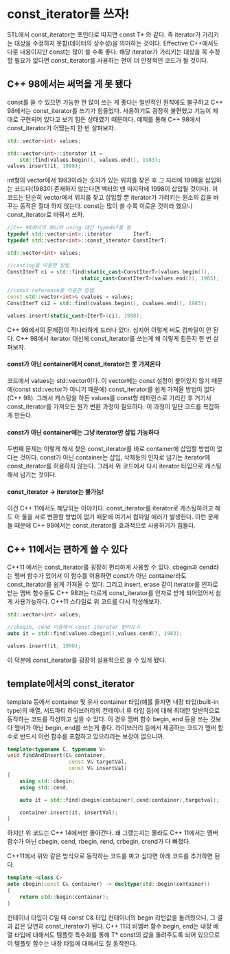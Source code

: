 # const_iterator를 쓰자!

STL에서 const_iterator는 포인터로 따지면 const T* 와 같다. 즉 iterator가 가리키는 대상을 수정하지 못함(데이터의 상수성)을 의미하는 것이다. Effective C++에서도 다룬 내용이지만 const는 많이 쓸 수록 좋다. 해당 iterator가 가리키는 대상을 꼭 수정할 필요가 없다면 const_iterator를 사용하는 편이 더 안정적인 코드가 될 것이다.

## C++ 98에서는 써먹을 게 못 됐다

 const를 쓸 수 있으면 가능한 한 많이 쓰는 게 좋다는 일반적인 원칙에도 불구하고 C++ 98에서는 const_iterator를 쓰기가 힘들었다. 사용하기도 굉장히 불편했고 기능이 제대로 구현되어 있다고 보기 힘든 상태였기 때문이다. 예제를 통해 C++ 98에서 const_iterator가 어땠는지 한 번 살펴보자.

```C++
std::vector<int> values;

std::vector<int>::iterator it = 
    std::find(values.begin(), values.end(), 1983);
values.insert(it, 1998);
```

int형의 vector에서 1983이라는 숫자가 있는 위치를 찾은 후 그 자리에 1998을 삽입하는 코드다(1983이 존재하지 않는다면 벡터의 맨 마지막에 1998이 삽입될 것이다). 이 코드는 단순히 vector에서 위치를 찾고 삽입할 뿐 iterator가 가리키는 원소의 값을 바꾸는 동작은 절대 하지 않는다. const는 많이 쓸 수록 이로운 것이라 했으니 const_iterator로 바꿔서 쓰자.

```C++
//C++ 98에서의 예니까 using 대신 typedef를 씀
typedef std::vector<int>::iterator       IterT;
typedef std::vector<int>::const_iterator ConstIterT;

std::vector<int> values;

//casting을 이용한 방법
ConstIterT ci = std::find(static_cast<ConstIterT>(values.begin()),
                        static_cast<ConstIterT>(values.end()), 1983);

//const reference를 이용한 방법
const std::vector<int>& cvalues = values;
ConstIterT ci2 = std::find(cvalues.begin(), cvalues.end(), 1983);

values.insert(static_cast<IterT>(ci), 1998);
```

C++ 98에서의 문제점이 적나라하게 드러나 있다. 심지어 이렇게 써도 컴파일이 안 된다. C++ 98에서 iterator 대신에 const_iterator를 쓰는게 왜 이렇게 힘든지 한 번 살펴보자.

#### const가 아닌 container에서 const_iterator는 못 가져온다

코드에서 values는 std::vector<int>이다. 이 vector에는 const 설정이 붙어있지 않기 때문에(const std::vector<int>가 아니기 때문에) const_iterator를 쉽게 가져올 방법이 없다(C++ 98). 그래서 캐스팅을 하든 values를 const형 레퍼런스로 가리킨 후 거기서 const_iterator를 가져오든 뭔가 변환 과정이 필요하다. 이 과정이 일단 코드를 복잡하게 만든다.

#### const가 아닌 container에는 그냥 iterator만 삽입 가능하다

두번째 문제는 이렇게 해서 찾은 const_iterator를 바로 container에 삽입할 방법이 없다는 것이다. const가 아닌 container는 삽입, 삭제등의 인자로 넘기는 iterator에 const_iterator를 허용하지 않는다. 그래서 위 코드에서 다시 iterator 타입으로 캐스팅해서 넘기는 것이다.

#### const_iterator -> iterator는 불가능!

이건 C++ 11에서도 해당되는 이야기다. const_iterator를 iterator로 캐스팅하려고 해도 이 둘을 서로 변환할 방법이 없기 때문에  여기서 컴파일 에러가 발생한다. 이런 문제들 때문에 C++ 98에서는 const_iterator를 효과적으로 사용하기가 힘들다.

## C++ 11에서는 편하게 쓸 수 있다

 C++11 에서는 const_iterator를 굉장히 편리하게 사용할 수 있다. cbegin과 cend라는 멤버 함수가 있어서 이 함수를 이용하면 const가 아닌 container라도 const_iterator를 쉽게 가져올 수 있다. 그리고 insert, erase 같이 iterator를 인자로 받는 멤버 함수들도 C++ 98과는 다르게 const_iterator를 인자로 받게 되어있어서 쉽게 사용가능하다. C++11 스타일로 위 코드를 다시 작성해보자.

```C++
std::vector<int> values;

//cbegin, cend 이용해서 const_iterator 받아오기
auto it = std::find(values.cbegin(),values.cend(), 1983);

values.insert(it, 1998);
```

이 덕분에 const_iterator를 굉장히 실용적으로 쓸 수 있게 됐다.

## template에서의 const_iterator

template 등에서 container 및 유사 container 타입(예를 들자면 내장 타입(built-in type)의 배열, 서드파티 라이브러리의 컨테이너 류 타입 등)에 대해 최대한 일반적으로 동작하는 코드를 작성하고 싶을 수 있다. 이 경우 멤버 함수 begin, end 등을 쓰는 것보다 멤버가 아닌 begin, end를 쓰는게 좋다. 라이브러리 등에서 제공하는 코드가 멤버 함수로 반드시 이런 함수를 포함하고 있으리라는 보장이 없으니까.

```C++
template<typename C, typename V>
void findAndInsert(C& container,
                    const V& targetVal,
                    const V& insertVal)
{
    using std::cbegin;
    using std::cend;

    auto it = std::find(cbegin(container),cend(container),targetval);

    container.insert(it, insertVal);
}
```

하지만 위 코드는 C++ 14에서만 돌아간다. 왜 그랬는지는 몰라도 C++ 11에서는 멤버 함수가 아닌 cbegin, cend, rbegin, rend, crbegin, crend가 다 빠졌다.

C++11에서 위와 같은 방식으로 동작하는 코드를 짜고 싶다면 아래 코드를 추가하면 된다.

```C++
template <class C>
auto cbegin(const C& container) -> decltype(std::begin(container))
{
    return std::begin(container);
}
```

컨테이너 타입이 C일 때 const C& 타입 컨테이너의 begin 리턴값을 돌려줬으니, 그 결과 값은 당연히 const_iterator가 된다. C++ 11의 비멤버 함수 begin, end는 내장 배열 타입에 대해서도 템플릿 특수화를 통해 T* const의 값을 돌려주도록 되어 있으므로 이 템플릿 함수는 내장 타입에 대해서도 잘 동작한다.